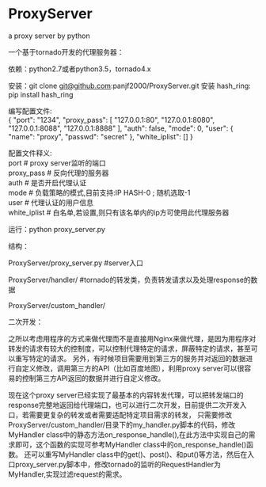 # ProxyServer
a proxy server by python

一个基于tornado开发的代理服务器：

依赖：python2.7或者python3.5，tornado4.x

安装：git clone git@github.com:panjf2000/ProxyServer.git
安装 hash_ring: pip install hash_ring

编写配置文件:  
{
  "port": "1234",
  "proxy_pass": [
    "127.0.0.1:80",
    "127.0.0.1:8080",
    "127.0.0.1:8088",
    "127.0.0.1:8888"
  ],
  "auth": false,
  "mode": 0,
  "user": {
    "name": "proxy",
    "passwd": "secret"
  },
  "white_iplist": []
}

配置文件释义:  
port           # proxy server监听的端口  
proxy_pass     # 反向代理的服务器  
auth           # 是否开启代理认证  
mode           # 负载策略的模式,目前支持:IP HASH-0 ; 随机选取-1  
user           # 代理认证的用户信息  
white_iplist   # 白名单,若设置,则只有该名单内的ip方可使用此代理服务器  

运行：python proxy_server.py


结构：

ProxyServer/proxy_server.py        #server入口

ProxyServer/handler/               #tornado的转发类，负责转发请求以及处理response的数据

ProxyServer/custom_handler/        

二次开发：

之所以考虑用程序的方式来做代理而不是直接用Nginx来做代理，是因为用程序对转发的请求有较大的控制度，可以控制代理特定的请求，屏蔽特定的请求，甚至可以重写特定的请求。
另外，有时候项目需要用到第三方的服务并对返回的数据进行自定义修改，调用第三方的API（比如百度地图），利用proxy server可以很容易的控制第三方API返回的数据并进行自定义修改。

现在这个proxy server已经实现了最基本的内容转发代理，可以把转发端口的response完整地返回给代理端口，也可以进行二次开发，目前提供二次开发入口，若需要更复杂的转发或者需要适配特定项目需求的转发，
只需要修改ProxyServer/custom_handler/目录下的my_handler.py脚本的代码，修改MyHandler class中的静态方法on_response_handle(),在此方法中实现自己的需求即可，这个函数的实现可参考MyHandler class中的on_response_handle()函数。
还可以重写MyHandler class中的get()、post()、和put()等方法，然后在入口proxy_server.py脚本中，修改tornado的监听的RequestHandler为MyHandler,实现过滤request的需求。


